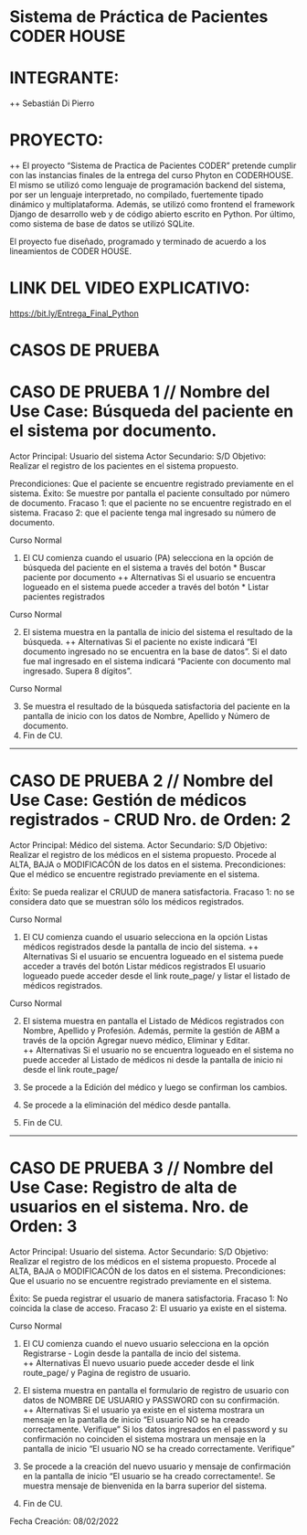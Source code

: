 # Sistema de Práctica de Pacientes CODER HOUSE

# INTEGRANTE: 
++ Sebastián Di Pierro

# PROYECTO: 
++ El proyecto “Sistema de Practica de Pacientes CODER” pretende cumplir con las instancias finales de la entrega del curso Phyton en CODERHOUSE. El mismo se utilizó como lenguaje de programación backend del sistema, por ser un lenguaje interpretado, no compilado, fuertemente tipado dinámico y multiplataforma. Además, se utilizó como frontend el framework Django de desarrollo web y de código abierto escrito en Python. Por último, como sistema de base de datos se utilizó SQLite.

El proyecto fue diseñado, programado y terminado de acuerdo a los lineamientos de CODER HOUSE.

# LINK DEL VIDEO EXPLICATIVO: 
https://bit.ly/Entrega_Final_Python



# CASOS DE PRUEBA

# CASO DE PRUEBA 1 // Nombre del Use Case: Búsqueda del paciente en el sistema por documento.  

Actor Principal: Usuario del sistema	Actor Secundario: S/D
Objetivo: Realizar el registro de los pacientes en el sistema propuesto.

Precondiciones:  Que el paciente se encuentre registrado previamente en el sistema.
Éxito: Se muestre por pantalla el paciente consultado por número de documento.
Fracaso 1: que el paciente no se encuentre registrado en el sistema.
Fracaso 2: que el paciente tenga mal ingresado su número de documento.

Curso Normal

1.  El CU comienza cuando el usuario (PA) selecciona en la opción de búsqueda del paciente en el sistema a través del botón * Buscar paciente por documento	
++ Alternativas
Si el usuario se encuentra logueado en el sistema puede acceder a través del botón * Listar pacientes registrados

Curso Normal

2. El sistema muestra en la pantalla de inicio del sistema el resultado de la búsqueda.	
++ Alternativas
Si el paciente no existe indicará “El documento ingresado no se encuentra en la base de datos”.
Si el dato fue mal ingresado en el sistema indicará “Paciente con documento mal ingresado. Supera 8 dígitos”.

Curso Normal

3. Se muestra el resultado de la búsqueda satisfactoria del paciente en la pantalla de inicio con los datos de Nombre, Apellido y Número de documento.	 
4. Fin de CU.
************************************************************************************************

# CASO DE PRUEBA 2 // Nombre del Use Case: Gestión de médicos registrados - CRUD	Nro. de Orden: 2

Actor Principal: Médico del sistema.	Actor Secundario: S/D
Objetivo: Realizar el registro de los médicos en el sistema propuesto. Procede al ALTA, BAJA o MODIFICACÓN de los datos en el sistema.
Precondiciones:  Que el médico se encuentre registrado previamente en el sistema.

Éxito: Se pueda realizar el CRUUD de manera satisfactoria.
Fracaso 1: no se considera dato que se muestran sólo los médicos registrados.

Curso Normal

1.  El CU comienza cuando el usuario selecciona en la opción Listas médicos registrados desde la pantalla de incio del sistema.	
++ Alternativas
Si el usuario se encuentra logueado en el sistema puede acceder a través del botón Listar médicos registrados
El usuario logueado puede acceder desde el link route_page/ y listar el listado de médicos registrados.

Curso Normal

2. El sistema muestra en pantalla el Listado de Médicos registrados con Nombre, Apellido y Profesión. Además, permite la gestión de ABM a través de la opción Agregar nuevo médico, Eliminar y Editar.	
++ Alternativas
Si el usuario no se encuentra logueado en el sistema no puede acceder al Listado de médicos ni desde la pantalla de inicio ni desde el link route_page/

3. Se procede a la Edición del médico y luego se confirman los cambios.	 
4. Se procede a la eliminación del médico desde pantalla.	
5. Fin de CU.

************************************************************************************************

# CASO DE PRUEBA 3 // Nombre del Use Case: Registro de alta de usuarios en el sistema.  	Nro. de Orden: 3

Actor Principal: Usuario del sistema.	Actor Secundario: S/D
Objetivo: Realizar el registro de los médicos en el sistema propuesto. Procede al ALTA, BAJA o MODIFICACÓN de los datos en el sistema.
Precondiciones:  Que el usuario no se encuentre registrado previamente en el sistema.
 
Éxito: Se pueda registrar el usuario de manera satisfactoria.
Fracaso 1: No coincida la clase de acceso. 
Fracaso 2: El usuario ya existe en el sistema.

Curso Normal

1.  El CU comienza cuando el nuevo usuario selecciona en la opción Registrarse - Login desde la pantalla de incio del sistema.	
++ Alternativas
El nuevo usuario puede acceder desde el link route_page/ y Pagina de registro de usuario.

2. El sistema muestra en pantalla el formulario de registro de usuario con datos de NOMBRE DE USUARIO y PASSWORD con su confirmación.	
++ Alternativas
Si el usuario ya existe en el sistema mostrara un mensaje en la pantalla de inicio “El usuario NO se ha creado correctamente. Verifique”
Si los datos ingresados en el password y su confirmación no coinciden el sistema mostrara un mensaje en la pantalla de inicio “El usuario NO se ha creado correctamente. Verifique”

3. Se procede a la creación del nuevo usuario y mensaje de confirmación en la pantalla de inicio “El usuario se ha creado correctamente!. 
Se muestra mensaje de bienvenida en la barra superior del sistema.	 
4. Fin de CU.


Fecha Creación: 08/02/2022

